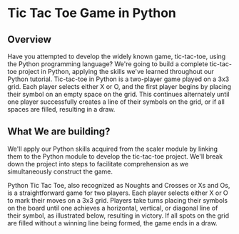 # Tic Tac Toe Game in Python
## Overview
Have you attempted to develop the widely known game, tic-tac-toe, using the Python programming language? We're going to build a complete tic-tac-toe project in Python, applying the skills we've learned throughout our Python tutorial. Tic-tac-toe in Python is a two-player game played on a 3x3 grid. Each player selects either X or O, and the first player begins by placing their symbol on an empty space on the grid. This continues alternately until one player successfully creates a line of their symbols on the grid, or if all spaces are filled, resulting in a draw.

## What We are building?
We'll apply our Python skills acquired from the scaler module by linking them to the Python module to develop the tic-tac-toe project. We'll break down the project into steps to facilitate comprehension as we simultaneously construct the game.

Python Tic Tac Toe, also recognized as Noughts and Crosses or Xs and Os, is a straightforward game for two players. Each player selects either X or O to mark their moves on a 3x3 grid. Players take turns placing their symbols on the board until one achieves a horizontal, vertical, or diagonal line of their symbol, as illustrated below, resulting in victory. If all spots on the grid are filled without a winning line being formed, the game ends in a draw.